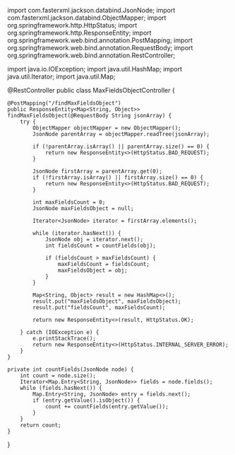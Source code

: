 import com.fasterxml.jackson.databind.JsonNode;
import com.fasterxml.jackson.databind.ObjectMapper;
import org.springframework.http.HttpStatus;
import org.springframework.http.ResponseEntity;
import org.springframework.web.bind.annotation.PostMapping;
import org.springframework.web.bind.annotation.RequestBody;
import org.springframework.web.bind.annotation.RestController;

import java.io.IOException;
import java.util.HashMap;
import java.util.Iterator;
import java.util.Map;

@RestController
public class MaxFieldsObjectController {

    @PostMapping("/findMaxFieldsObject")
    public ResponseEntity<Map<String, Object>> findMaxFieldsObject(@RequestBody String jsonArray) {
        try {
            ObjectMapper objectMapper = new ObjectMapper();
            JsonNode parentArray = objectMapper.readTree(jsonArray);

            if (!parentArray.isArray() || parentArray.size() == 0) {
                return new ResponseEntity<>(HttpStatus.BAD_REQUEST);
            }

            JsonNode firstArray = parentArray.get(0);
            if (!firstArray.isArray() || firstArray.size() == 0) {
                return new ResponseEntity<>(HttpStatus.BAD_REQUEST);
            }

            int maxFieldsCount = 0;
            JsonNode maxFieldsObject = null;

            Iterator<JsonNode> iterator = firstArray.elements();

            while (iterator.hasNext()) {
                JsonNode obj = iterator.next();
                int fieldsCount = countFields(obj);

                if (fieldsCount > maxFieldsCount) {
                    maxFieldsCount = fieldsCount;
                    maxFieldsObject = obj;
                }
            }

            Map<String, Object> result = new HashMap<>();
            result.put("maxFieldsObject", maxFieldsObject);
            result.put("fieldsCount", maxFieldsCount);

            return new ResponseEntity<>(result, HttpStatus.OK);

        } catch (IOException e) {
            e.printStackTrace();
            return new ResponseEntity<>(HttpStatus.INTERNAL_SERVER_ERROR);
        }
    }

    private int countFields(JsonNode node) {
        int count = node.size();
        Iterator<Map.Entry<String, JsonNode>> fields = node.fields();
        while (fields.hasNext()) {
            Map.Entry<String, JsonNode> entry = fields.next();
            if (entry.getValue().isObject()) {
                count += countFields(entry.getValue());
            }
        }
        return count;
    }
}
